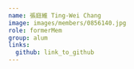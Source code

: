 ```yaml
---
name: 張庭維 Ting-Wei Chang 
image: images/members/0856140.jpg 
role: formerMem
group: alum
links:
  github: link_to_github 
---
```


